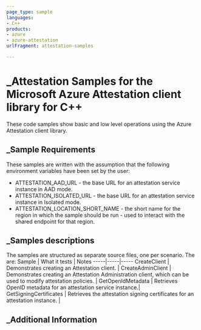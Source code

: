 ```yaml
---
page_type: sample
languages:
- C++
products:
- azure
- azure-attestation
urlFragment: attestation-samples

---
```


# _Attestation Samples for the Microsoft Azure Attestation client library for C++

These code samples show basic and low level operations using the Azure Attestation client library.

## _Sample Requirements

These samples are written with the assumption that the following environment
variables have been set by the user:

* ATTESTATION_AAD_URL - the base URL for an attestation service instance in AAD mode.
* ATTESTATION_ISOLATED_URL - the base URL for an attestation service instance in Isolated mode.
* ATTESTATION_LOCATION_SHORT_NAME - the short name for the region in which the
  sample should be run - used to interact with the shared endpoint for that
  region.

## _Samples descriptions

The samples are structured as separate source files, one per scenario. The are:
Sample | What it tests | Notes
-----|-----|-----
CreateClient | Demonstrates creating an Attestation client. |
CreateAdminClient | Demonstrates creating an Attestation Administration client, which can be used to modify attestation policies. |
GetOpenIdMetadata | Retrieves OpenID metadata for an attestation service instance.|
GetSigningCertificates | Retrieves the attestation signing certificates for an attestation instance. |

## _Additional Information

<!-- LINKS -->
<!-- links are known to be broken, they will be fixed after this initial pull
    request completes. -->
[readme_md]: https://github.com/Azure/azure-sdk-for-cpp/blob/main/sdk/attestation/azure-security-attestation/README.md
